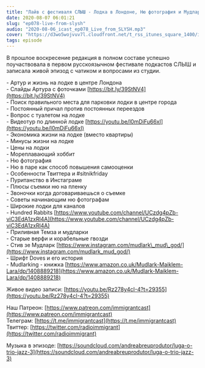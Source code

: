 ```yaml
---
title: "Лайв с фестиваля СЛЫШ - Лодка в Лондоне, Ню фотография и Мудларки - выпуск 78"
date: 2020-08-07 06:01:21
slug: "ep078-live-from-slysh"
audio: "2020-08-06_icast_ep078_Live_from_SLYSH.mp3"
cover: "https://d3wo5wojvuv7l.cloudfront.net/t_rss_itunes_square_1400/images.spreaker.com/original/282e48efff884724dbbc422e14ddbcd9.jpg"
tags: episode
---
```

В прошлое воскресение редакция в полном составе успешно поучаствовала в первом русскоязычном фестивале подкастов СЛЫШ и записала живой эпизод с чатиком и вопросами из студии.  
  
\- Артур и жизнь на лодке в центре Лондона  
\- Слайды Артура с фоточками [https://bit.ly/39StNV4](https://bit.ly/39StNV4)  
\- Поиск правильного места для парковки лодки в центре города  
\- Постоянный причал против постоянных переездов  
\- Вопрос с туалетом на лодке  
\- Видеотур по длинной лодке [https://youtu.be/l0mDiFu66xI](https://youtu.be/l0mDiFu66xI)  
\- Экономика жизни на лодке (вместо квартиры)  
\- Минусы жизни на лодке  
\- Цены на лодки  
\- Мореплавающий хоббит  
\- Ню фотография  
\- Ню в паре как способ повышения самооценки  
\- Особенности Твиттера и #sitnikfriday  
\- Пуританство в Инстаграме  
\- Плюсы съемки ню на пленку  
\- Звоночки когда договариваешься о съемке  
\- Советы начинающим ню фотографам  
\- Широкие лодки для каналов  
\- Hundred Rabbits [https://www.youtube.com/channel/UCzdg4pZb-viC3EdA1zxRl4A](https://www.youtube.com/channel/UCzdg4pZb-viC3EdA1zxRl4A)  
\- Приливная Темза и мудларки  
\- Старые верфи и корабельные гвозди  
\- Стив зе Мудларк [https://www.instagram.com/mudlark\_mud\_god/](https://www.instagram.com/mudlark_mud_god/)  
\- Шрифт Doves и его история  
\- Mudlarking - книжка [https://www.amazon.co.uk/Mudlark-Maiklem-Lara/dp/1408889218](https://www.amazon.co.uk/Mudlark-Maiklem-Lara/dp/1408889218)  
  
Живое видео записи: [https://youtu.be/Rz278y4cI-4?t=29355](https://youtu.be/Rz278y4cI-4?t=29355)  
  
Наш Патреон: [https://www.patreon.com/immigrantcast](https://www.patreon.com/immigrantcast)  
Телеграм: [https://t.me/immigrantcast](https://t.me/immigrantcast)  
Твиттер: [https://twitter.com/radioimmigrant](https://twitter.com/radioimmigrant)  
  
Музыка в эпизоде: [https://soundcloud.com/andreabreuprodutor/luga-o-trio-jazz-3](https://soundcloud.com/andreabreuprodutor/luga-o-trio-jazz-3)
